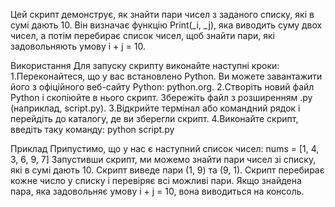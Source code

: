 Цей скрипт демонструє, як знайти пари чисел з заданого списку, які в сумі дають 10. Він визначає функцію Print(_i, _j), яка виводить суму двох чисел, а потім перебирає список чисел, щоб знайти пари, які задовольняють умову i + j = 10.

Використання
Для запуску скрипту виконайте наступні кроки:
1.Переконайтеся, що у вас встановлено Python. Ви можете завантажити його з офіційного веб-сайту Python: python.org.
2.Створіть новий файл Python і скопіюйте в нього скрипт. Збережіть файл з розширенням .py (наприклад, script.py).
3.Відкрийте термінал або командний рядок і перейдіть до каталогу, де ви зберегли скрипт.
4.Виконайте скрипт, введіть таку команду: python script.py

Приклад
Припустимо, що у нас є наступний список чисел: 
nums = [1, 4, 3, 6, 9, 7]
Запустивши скрипт, ми можемо знайти пари чисел зі списку, які в сумі дають 10. Скрипт виведе пари (1, 9) та (9, 1).
Скрипт перебирає кожне число у списку і перевіряє всі можливі пари. Якщо знайдена пара, яка задовольняє умову i + j = 10, вона виводиться на консоль.
